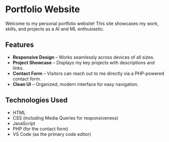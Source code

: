 # Portfolio Website

Welcome to my personal portfolio website! This site showcases my work, skills, and projects as a AI and ML enthusiastic.

## Features

- **Responsive Design** – Works seamlessly across devices of all sizes.
- **Project Showcase** – Displays my key projects with descriptions and links.
- **Contact Form** – Visitors can reach out to me directly via a PHP-powered contact form.
- **Clean UI** – Organized, modern interface for easy navigation.

## Technologies Used

- HTML
- CSS (including Media Queries for responsiveness)
- JavaScript
- PHP (for the contact form)
- VS Code (as the primary code editor)
